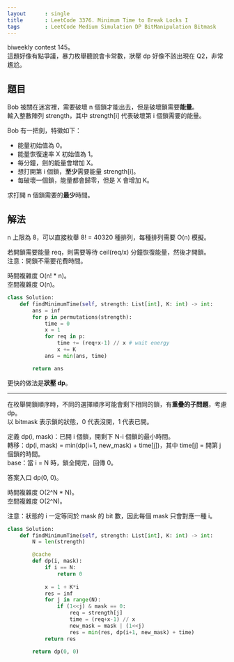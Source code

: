 ```yaml
---
layout      : single
title       : LeetCode 3376. Minimum Time to Break Locks I
tags        : LeetCode Medium Simulation DP BitManipulation Bitmask
---
```

biweekly contest 145。  
這題好像有點爭議，暴力枚舉聽說會卡常數，狀壓 dp 好像不該出現在 Q2，非常尷尬。  

## 題目

Bob 被關在迷宮裡，需要破壞 n 個鎖才能出去，但是破壞鎖需要**能量**。  
輸入整數陣列 strength，其中 strength[i] 代表破壞第 i 個鎖需要的能量。  

Bob 有一把劍，特徵如下：  

- 能量初始值為 0。  
- 能量恢復速率 X 初始值為 1。  
- 每分鐘，劍的能量會增加 X。  
- 想打開第 i 個鎖，**至少**需要能量 strength[i]。  
- 每破壞一個鎖，能量都會歸零，但是 X 會增加 K。  

求打開 n 個鎖需要的**最少**時間。  

## 解法

n 上限為 8，可以直接枚舉 8! = 40320 種排列，每種排列需要 O(n) 模擬。  

若開鎖需要能量 req，則需要等待 ceil(req/x) 分鐘恢復能量，然後才開鎖。  
注意：開鎖不需要花費時間。  

時間複雜度 O(n! \* n)。  
空間複雜度 O(n)。  

```python
class Solution:
    def findMinimumTime(self, strength: List[int], K: int) -> int:
        ans = inf
        for p in permutations(strength):
            time = 0
            x = 1
            for req in p:
                time += (req+x-1) // x # wait energy
                x += K
            ans = min(ans, time)

        return ans
```

更快的做法是**狀壓 dp**。  

---

在枚舉開鎖順序時，不同的選擇順序可能會剩下相同的鎖，有**重疊的子問題**，考慮 dp。  
以 bitmask 表示鎖的狀態，0 代表沒開，1 代表已開。  

定義 dp(i, mask)：已開 i 個鎖，開剩下 N-i 個鎖的最小時間。  
轉移：dp(i, mask) = min(dp(i+1, new_mask) + time[j])，其中 time[j] = 開第 j 個鎖的時間。  
base：當 i = N 時，鎖全開完，回傳 0。  

答案入口 dp(0, 0)。  

時間複雜度 O(2^N \* N)。  
空間複雜度 O(2^N)。  

注意：狀態的 i 一定等同於 mask 的 bit 數，因此每個 mask 只會對應一種 i。  

```python
class Solution:
    def findMinimumTime(self, strength: List[int], K: int) -> int:
        N = len(strength)

        @cache
        def dp(i, mask):
            if i == N:
                return 0
                
            x = 1 + K*i
            res = inf
            for j in range(N):
                if (1<<j) & mask == 0:
                    req = strength[j]
                    time = (req+x-1) // x
                    new_mask = mask | (1<<j)
                    res = min(res, dp(i+1, new_mask) + time)
            return res

        return dp(0, 0)
```
